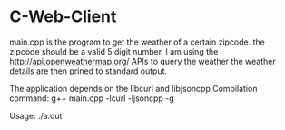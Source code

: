 # C-Web-Client
main.cpp is the program to get the weather of a certain zipcode.
the zipcode should be a valid 5 digit number.
I am using the http://api.openweathermap.org/ APIs to query the weather
the weather details are then prined to standard output.

The application depends on the libcurl and libjsoncpp
Compilation command: g++ main.cpp -lcurl -ljsoncpp  -g

Usage: ./a.out <zip-code>
